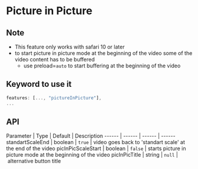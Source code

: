 # Picture in Picture

## Note

+ This feature only works with safari 10 or later
+ to start picture in picture mode at the beginning of the video some of the video content has to be buffered
   + use preload=`auto` to start buffering at the beginning of the video

## Keyword to use it
```javascript
features: [..., "pictureInPicture"],
...
```

## API

Parameter | Type | Default | Description
------ | ------ | ------ | ------
standartScaleEnd | boolean |   `true` | video goes back to 'standart scale' at the end of the video
picInPicScaleStart | boolean | `false` | starts picture in picture mode at the beginning of the video
picInPicTitle | string | `null` | alternative button title
